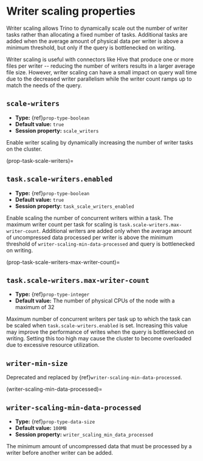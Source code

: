 # Writer scaling properties

Writer scaling allows Trino to dynamically scale out the number of writer tasks
rather than allocating a fixed number of tasks. Additional tasks are added when
the average amount of physical data per writer is above a minimum threshold, but
only if the query is bottlenecked on writing.

Writer scaling is useful with connectors like Hive that produce one or more
files per writer -- reducing the number of writers results in a larger average
file size. However, writer scaling can have a small impact on query wall time
due to the decreased writer parallelism while the writer count ramps up to match
the needs of the query.

## `scale-writers`

- **Type:** {ref}`prop-type-boolean`
- **Default value:** `true`
- **Session property:** `scale_writers`

Enable writer scaling by dynamically increasing the number of writer tasks on
the cluster.

(prop-task-scale-writers)=

## `task.scale-writers.enabled`

- **Type:** {ref}`prop-type-boolean`
- **Default value:** `true`
- **Session property:** `task_scale_writers_enabled`

Enable scaling the number of concurrent writers within a task. The maximum writer
count per task for scaling is `task.scale-writers.max-writer-count`. Additional
writers are added only when the average amount of uncompressed data processed per writer
is above the minimum threshold of `writer-scaling-min-data-processed` and query is bottlenecked on
writing.

(prop-task-scale-writers-max-writer-count)=

## `task.scale-writers.max-writer-count`

- **Type:** {ref}`prop-type-integer`
- **Default value:** The number of physical CPUs of the node with a maximum of 32

Maximum number of concurrent writers per task up to which the task can be scaled
when `task.scale-writers.enabled` is set. Increasing this value may improve the
performance of writes when the query is bottlenecked on writing. Setting this
too high may cause the cluster to become overloaded due to excessive resource
utilization.

## `writer-min-size`

Deprecated and replaced by {ref}`writer-scaling-min-data-processed`.

(writer-scaling-min-data-processed)=
## `writer-scaling-min-data-processed`

- **Type:** {ref}`prop-type-data-size`
- **Default value:** `100MB`
- **Session property:** `writer_scaling_min_data_processed`

The minimum amount of uncompressed data that must be processed by a writer
before another writer can be added.
